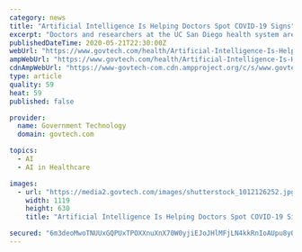 ```yaml
---
category: news
title: "Artificial Intelligence Is Helping Doctors Spot COVID-19 Signs"
excerpt: "Doctors and researchers at the UC San Diego health system are using AI tech to help fight the COVID-19. AI would be used to decide which patients are at the highest risk of complications and which ones can be placed in lower-intensity care."
publishedDateTime: 2020-05-21T22:30:00Z
webUrl: "https://www.govtech.com/health/Artificial-Intelligence-Is-Helping-Doctors-Spot-COVID-19-Signs.html"
ampWebUrl: "https://www.govtech.com/health/Artificial-Intelligence-Is-Helping-Doctors-Spot-COVID-19-Signs.html?AMP"
cdnAmpWebUrl: "https://www-govtech-com.cdn.ampproject.org/c/s/www.govtech.com/health/Artificial-Intelligence-Is-Helping-Doctors-Spot-COVID-19-Signs.html?AMP"
type: article
quality: 59
heat: 59
published: false

provider:
  name: Government Technology
  domain: govtech.com

topics:
  - AI
  - AI in Healthcare

images:
  - url: "https://media2.govtech.com/images/shutterstock_1012126252.jpg"
    width: 1119
    height: 630
    title: "Artificial Intelligence Is Helping Doctors Spot COVID-19 Signs"

secured: "6m3deoMwoTNUUxGQPUxTPOXXnuXnX70W0yjiEJoJHlMFjLN4kkRnIoAUpu8yOtytZvogoEM6ko3By4q4zqk9gBXg0A62nx2pXRq6TTEXFnqP7lkD74rSegK6Mw2sfqCak++PrgrU72mmuMOk6Gn2y4zYMzBsle9CfmQZ4+HzpsZlTBZxnl0SHqrY4C8kyL8e0ha/Nn+f9shh/EIg4t3vggJ8jWyNiY2KalZxeKkIgfHSN03F8Z96ejZX4jt8IR19XmtSkhuO918pPRLNEhA6GETCXz19oZEse6seBpXkb6LUvXr5aulaYNf2gPHm8K5naNwMdyUpJNmulS5p4Gq4rDJz9ebhu4fc3Oo0RYVbCl9m6tYjOZIpHFom7Qa4qNUJVaasP4JtcnXw3onjO7HTrQOAPzKpZVCv1SwICemvI1do1LLYo3H/zIkwI+AD+eND54HNSg2UnbtnFLCxU/OUkuwwxLLfHK1ctidTB2xvqwc=;yJQgC8gSR/GX/wkt0a+dog=="
---
```


